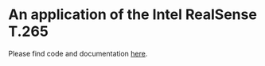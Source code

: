 # An application of the Intel RealSense T.265

Please find code and documentation [here](https://neilyoung.serveblog.net).